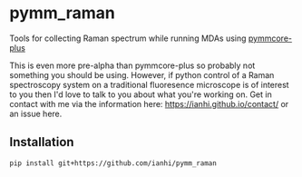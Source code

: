 # pymm_raman

Tools for collecting Raman spectrum while running MDAs using [pymmcore-plus](https://github.com/tlambert03/pymmcore-plus#pymmcore-plus)

This is even more pre-alpha than pymmcore-plus so probably not something you should be using. However, if python control of a Raman spectroscopy system on a traditional fluoresence microscope is of interest to you then I'd love to talk to you about what you're working on. Get in contact with me via the information here: https://ianhi.github.io/contact/ or an issue here.

## Installation

```bash
pip install git+https://github.com/ianhi/pymm_raman
```
